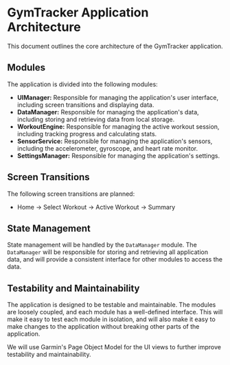 # GymTracker Application Architecture

This document outlines the core architecture of the GymTracker application.

## Modules

The application is divided into the following modules:

*   **UIManager:** Responsible for managing the application's user interface, including screen transitions and displaying data.
*   **DataManager:** Responsible for managing the application's data, including storing and retrieving data from local storage.
*   **WorkoutEngine:** Responsible for managing the active workout session, including tracking progress and calculating stats.
*   **SensorService:** Responsible for managing the application's sensors, including the accelerometer, gyroscope, and heart rate monitor.
*   **SettingsManager:** Responsible for managing the application's settings.

## Screen Transitions

The following screen transitions are planned:

*   Home -> Select Workout -> Active Workout -> Summary

## State Management

State management will be handled by the `DataManager` module. The `DataManager` will be responsible for storing and retrieving all application data, and will provide a consistent interface for other modules to access the data.

## Testability and Maintainability

The application is designed to be testable and maintainable. The modules are loosely coupled, and each module has a well-defined interface. This will make it easy to test each module in isolation, and will also make it easy to make changes to the application without breaking other parts of the application.

We will use Garmin's Page Object Model for the UI views to further improve testability and maintainability.
